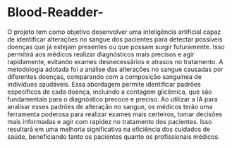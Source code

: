 # Blood-Readder-

O projeto tem como objetivo desenvolver uma inteligência artificial capaz de identificar alterações no sangue dos pacientes para detectar possíveis doenças que já estejam presentes ou que possam surgir futuramente. Isso permitirá aos médicos realizar diagnósticos mais precisos e agir rapidamente, evitando exames desnecessários e atrasos no tratamento. A metodologia adotada foi a análise das alterações no sangue causadas por diferentes doenças, comparando com a composição sanguínea de indivíduos saudáveis. Essa abordagem permite identificar padrões específicos de cada doença, incluindo a contagem glicêmica, que são fundamentais para o diagnóstico precoce e preciso. Ao utilizar a IA para analisar esses padrões de alteração no sangue, os médicos terão uma ferramenta poderosa para realizar exames mais certeiros, tomar decisões mais informadas e agir com rapidez no tratamento dos pacientes. Isso resultará em uma melhoria significativa na eficiência dos cuidados de saúde, beneficiando tanto os pacientes quanto os profissionais médicos.	
